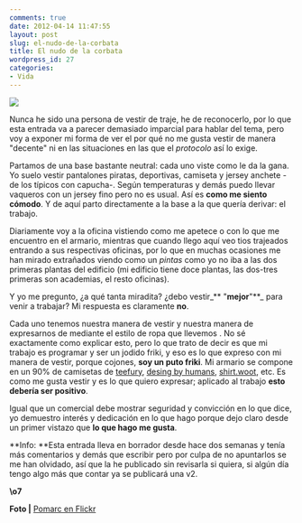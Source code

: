 ```yaml
---
comments: true
date: 2012-04-14 11:47:55
layout: post
slug: el-nudo-de-la-corbata
title: El nudo de la corbata
wordpress_id: 27
categories:
- Vida
---
```


![](http://cdn.fmartingr.com/blog/uploads/2012/04/tie.jpg)

Nunca he sido una persona de vestir de traje, he de reconocerlo, por lo que esta entrada va a parecer demasiado imparcial para hablar del tema, pero voy a exponer mi forma de ver el por qué no me gusta vestir de manera "decente" ni en las situaciones en las que el _protocolo_ así lo exige.

Partamos de una base bastante neutral: cada uno viste como le da la gana. Yo suelo vestir pantalones piratas, deportivas, camiseta y jersey anchete -de los típicos con capucha-. Según temperaturas y demás puedo llevar vaqueros con un jersey fino pero no es usual. Así es **como me siento cómodo**. Y de aquí parto directamente a la base a la que quería derivar: el trabajo.

Diariamente voy a la oficina vistiendo como me apetece o con lo que me encuentro en el armario, mientras que cuando llego aquí veo tios trajeados entrando a sus respectivas oficinas, por lo que en muchas ocasiones me han mirado extrañados viendo como un _pintas_ como yo no iba a las dos primeras plantas del edificio (mi edificio tiene doce plantas, las dos-tres primeras son academias, el resto oficinas).

Y yo me pregunto, ¿a qué tanta miradita? ¿debo vestir_** "**mejor**"**_ para venir a trabajar? Mi respuesta es claramente **no**.

Cada uno tenemos nuestra manera de vestir y nuestra manera de expresarnos de mediante el estilo de ropa que llevemos . No sé exactamente como explicar esto, pero lo que trato de decir es que mi trabajo es programar y ser un jodido friki, y eso es lo que expreso con mi manera de vestir, porque cojones, **soy un puto friki**. Mi armario se compone en un 90% de camisetas de [teefury](http://www.teefury.com/), [desing by humans](http://www.designbyhumans.com/), [shirt.woot](http://shirt.woot.com/), etc. Es como me gusta vestir y es lo que quiero expresar; aplicado al trabajo **esto debería ser positivo**.

Igual que un comercial debe mostrar seguridad y convicción en lo que dice, yo demuestro interés y dedicación en lo que hago porque dejo claro desde un primer vistazo que **lo que hago me gusta**.

**Info: **Esta entrada lleva en borrador desde hace dos semanas y tenía más comentarios y demás que escribir pero por culpa de no apuntarlos se me han olvidado, así que la he publicado sin revisarla si quiera, si algún día tengo algo más que contar ya se publicará una v2.

**\o7**

**Foto |** [Pomarc en Flickr](http://www.flickr.com/photos/pomarc/4354313596/)
